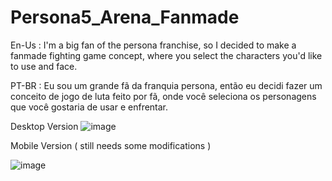 # Persona5_Arena_Fanmade


En-Us : I'm a big fan of the persona franchise, so I decided to make a fanmade fighting game concept, where you select the characters you'd like to use and face.

PT-BR : 
Eu sou um grande fã da franquia persona, então eu decidi fazer um conceito de jogo de luta feito por fã, onde você seleciona os personagens que você gostaria de usar e enfrentar.

Desktop Version
![image](https://user-images.githubusercontent.com/40373628/168334577-eb6827a4-4a57-4b9a-94a4-7b3089012e04.png)

Mobile Version ( still needs some modifications )

![image](https://user-images.githubusercontent.com/40373628/168335194-277b2a00-a39e-40ef-99e2-4f4c922f7550.png)
